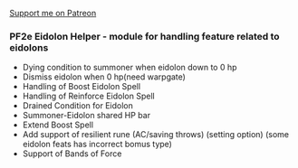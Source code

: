 [Support me on Patreon](https://www.patreon.com/reyzor1991)

### PF2e Eidolon Helper - module for handling feature related to eidolons

- Dying condition to summoner when eidolon down to 0 hp
- Dismiss eidolon when 0 hp(need warpgate)
- Handling of Boost Eidolon Spell
- Handling of Reinforce Eidolon Spell
- Drained Condition for Eidolon
- Summoner-Eidolon shared HP bar 
- Extend Boost Spell
- Add support of resilient rune (AC/saving throws) (setting option) (some eidolon feats has incorrect bomus type)
- Support of Bands of Force